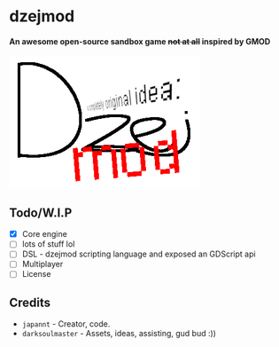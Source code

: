 # dzejmod
#### An awesome open-source sandbox game ~~not at all~~ inspired by GMOD

![awesome logo](/mat/ui/github_logo.png)

## Todo/W.I.P
- [x] Core engine
- [ ] lots of stuff lol
- [ ] DSL - dzejmod scripting language and exposed an GDScript api
- [ ] Multiplayer
- [ ] License

## Credits
- `japannt` - Creator, code.
- `darksoulmaster` - Assets, ideas, assisting, gud bud :))